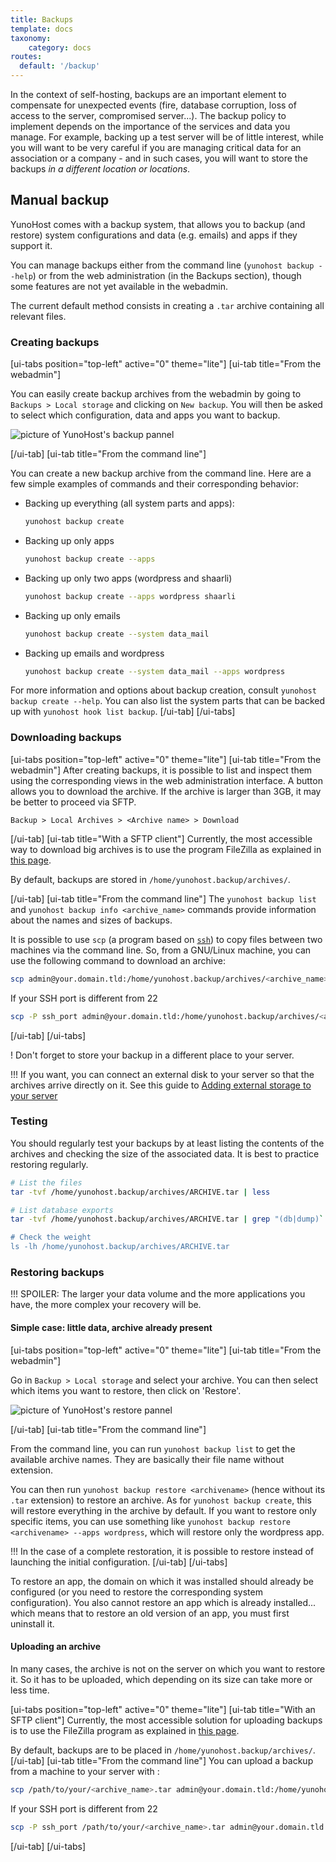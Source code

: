 ```yaml
---
title: Backups
template: docs
taxonomy:
    category: docs
routes:
  default: '/backup'
---
```


In the context of self-hosting, backups are an important element to compensate for unexpected events (fire, database corruption, loss of access to the server, compromised server...). The backup policy to implement depends on the importance of the services and data you manage. For example, backing up a test server will be of little interest, while you will want to be very careful if you are managing critical data for an association or a company - and in such cases, you will want to store the backups *in a different location or locations*.

## Manual backup

YunoHost comes with a backup system, that allows you to backup (and restore) system configurations and data (e.g. emails) and apps if they support it.

You can manage backups either from the command line (`yunohost backup --help`) or from the web administration (in the Backups section), though some features are not yet available in the webadmin.

The current default method consists in creating a `.tar` archive containing all relevant files.

### Creating backups

[ui-tabs position="top-left" active="0" theme="lite"]
[ui-tab title="From the webadmin"]

You can easily create backup archives from the webadmin by going to `Backups > Local storage` and clicking on `New backup`. You will then be asked to select which configuration, data and apps you want to backup.

![picture of YunoHost's backup pannel](/img/backup.png)

[/ui-tab]
[ui-tab title="From the command line"]

You can create a new backup archive from the command line. Here are a few simple examples of commands and their corresponding behavior:

- Backing up everything (all system parts and apps):

  ```bash
  yunohost backup create
  ```

- Backing up only apps

  ```bash
  yunohost backup create --apps
  ```

- Backing up only two apps (wordpress and shaarli)

  ```bash
  yunohost backup create --apps wordpress shaarli
  ```

- Backing up only emails

  ```bash
  yunohost backup create --system data_mail
  ```

- Backing up emails and wordpress

  ```bash
  yunohost backup create --system data_mail --apps wordpress
  ```

For more information and options about backup creation, consult `yunohost backup create --help`. You can also list the system parts that can be backed up with `yunohost hook list backup`.
[/ui-tab]
[/ui-tabs]

### Downloading backups

[ui-tabs position="top-left" active="0" theme="lite"]
[ui-tab title="From the webadmin"]
After creating backups, it is possible to list and inspect them using the corresponding views in the web administration interface. A button allows you to download the archive. If the archive is larger than 3GB, it may be better to proceed via SFTP.

`Backup > Local Archives > <Archive name> > Download`

[/ui-tab]
[ui-tab title="With a SFTP client"]
Currently, the most accessible way to download big archives is to use the program FileZilla as explained in [this page](/administer/tutorials/filezilla).

By default, backups are stored in `/home/yunohost.backup/archives/`.

[/ui-tab]
[ui-tab title="From the command line"]
The `yunohost backup list` and `yunohost backup info <archive_name>` commands provide information about the names and sizes of backups.

It is possible to use `scp` (a program based on [`ssh`](/administer/admin_guide/command_line)) to copy files between two machines via the command line. So, from a GNU/Linux machine, you can use the following command to download an archive:

```bash
scp admin@your.domain.tld:/home/yunohost.backup/archives/<archive_name>.tar ./
```

If your SSH port is different from 22

```bash
scp -P ssh_port admin@your.domain.tld:/home/yunohost.backup/archives/<archive_name>.tar ./
```

[/ui-tab]
[/ui-tabs]

! Don't forget to store your backup in a different place to your server.

!!! If you want, you can connect an external disk to your server so that the archives arrive directly on it. See this guide to [Adding external storage to your server](/administer/tutorials/external_storage)

### Testing

You should regularly test your backups by at least listing the contents of the archives and checking the size of the associated data. It is best to practice restoring regularly.

```bash
# List the files
tar -tvf /home/yunohost.backup/archives/ARCHIVE.tar | less

# List database exports
tar -tvf /home/yunohost.backup/archives/ARCHIVE.tar | grep "(db|dump)`.sql"

# Check the weight
ls -lh /home/yunohost.backup/archives/ARCHIVE.tar
```

### Restoring backups

!!! SPOILER: The larger your data volume and the more applications you have, the more complex your recovery will be.

#### Simple case: little data, archive already present

[ui-tabs position="top-left" active="0" theme="lite"]
[ui-tab title="From the webadmin"]

Go in `Backup > Local storage` and select your archive. You can then select which items you want to restore, then click on 'Restore'.

![picture of YunoHost's restore pannel](/img/restore.png)

[/ui-tab]
[ui-tab title="From the command line"]

From the command line, you can run `yunohost backup list` to get the available archive names. They are basically their file name without extension.

You can then run `yunohost backup restore <archivename>` (hence without its `.tar` extension) to restore an archive. As for `yunohost backup create`, this will restore everything in the archive by default. If you want to restore only specific items, you can use something like `yunohost backup restore <archivename> --apps wordpress`, which will restore only the wordpress app.

!!! In the case of a complete restoration, it is possible to restore instead of launching the initial configuration.
[/ui-tab]
[/ui-tabs]

To restore an app, the domain on which it was installed should already be configured (or you need to restore the corresponding system configuration). You also cannot restore an app which is already installed... which means that to restore an old version of an app, you must first uninstall it.

#### Uploading an archive

In many cases, the archive is not on the server on which you want to restore it. So it has to be uploaded, which depending on its size can take more or less time.

[ui-tabs position="top-left" active="0" theme="lite"]
[ui-tab title="With an SFTP client"]
Currently, the most accessible solution for uploading backups is to use the FileZilla program as explained in [this page](/administer/tutorials/filezilla).

By default, backups are to be placed in `/home/yunohost.backup/archives/`.
[/ui-tab]
[ui-tab title="From the command line"]
You can upload a backup from a machine to your server with :

```bash
scp /path/to/your/<archive_name>.tar admin@your.domain.tld:/home/yunohost.backup/archives/
```

If your SSH port is different from 22

```bash
scp -P ssh_port /path/to/your/<archive_name>.tar admin@your.domain.tld:/home/yunohost.backup/archives/
```

[/ui-tab]
[/ui-tabs]
